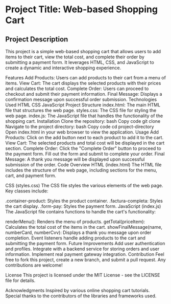 <h1>Project Title: Web-based Shopping Cart</h1>
<h2>Project Description</h2>
This project is a simple web-based shopping cart that allows users to add items to their cart, view the total cost, and complete their order by submitting a payment form. It leverages HTML, CSS, and JavaScript to create a dynamic and interactive shopping experience.

Features
Add Products: Users can add products to their cart from a menu of items.
View Cart: The cart displays the selected products with their prices and calculates the total cost.
Complete Order: Users can proceed to checkout and submit their payment information.
Final Message: Displays a confirmation message upon successful order submission.
Technologies Used
HTML
CSS
JavaScript
Project Structure
index.html: The main HTML file that structures the web page.
styles.css: The CSS file for styling the web page.
index.js: The JavaScript file that handles the functionality of the shopping cart.
Installation
Clone the repository:
bash
Copy code
git clone <repository-url>
Navigate to the project directory:
bash
Copy code
cd project-directory
Open index.html in your web browser to view the application.
Usage
Add Products: Click on the add button next to each product to add it to the cart.
View Cart: The selected products and total cost will be displayed in the cart section.
Complete Order: Click the "Complete Order" button to proceed to the payment form. Fill out the form and submit to complete your order.
Final Message: A thank you message will be displayed upon successful submission of the order.
Code Overview
HTML (index.html)
The HTML file includes the structure of the web page, including sections for the menu, cart, and payment form.

CSS (styles.css)
The CSS file styles the various elements of the web page. Key classes include:

.container-product: Styles the product container.
.factura-completa: Styles the cart display.
.form-pay: Styles the payment form.
JavaScript (index.js)
The JavaScript file contains functions to handle the cart's functionality:

renderMenu(): Renders the menu of products.
getTotal(priceItem): Calculates the total cost of the items in the cart.
showFinalMessage(name, numberCard, numberCvv): Displays a thank you message upon order completion.
Event listeners handle adding products to the cart and submitting the payment form.
Future Improvements
Add user authentication and profiles.
Integrate with a backend service for storing orders and user information.
Implement real payment gateway integration.
Contribution
Feel free to fork this project, create a new branch, and submit a pull request. Any contributions are welcome!

License
This project is licensed under the MIT License - see the LICENSE file for details.

Acknowledgments
Inspired by various online shopping cart tutorials.
Special thanks to the contributors of the libraries and frameworks used.
